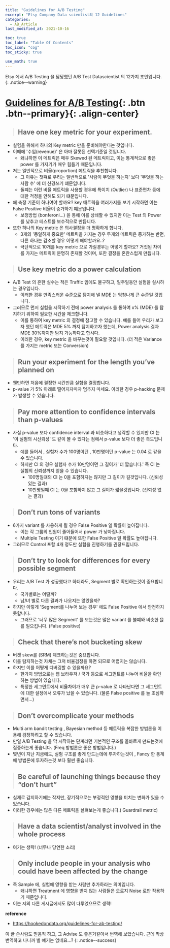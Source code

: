 ```yaml
---
title: "Guidelines for A/B Testing"
excerpt: "Etsy Company Data scientist의 12 Guidelines"
categories:
  - AB_Article
last_modified_at: 2021-10-16

toc: true
toc_label: "Table Of Contents"
toc_icon: "cog"
toc_sticky: true

use_math: true
---
```


 Etsy 에서 A/B Testing 을 담당했던 A/B Test Datascientist 의 12가지 조언입니다. 
{: .notice--warning}

# [Guidelines for A/B Testing](#link){: .btn .btn--primary}{: .align-center}

> ## **Have one key metric for your experiment**.

- 실험을 위해서 하나의 Key metric 만을 준비해야한다는 것입니다. 
- 이때에 '수입(revenue)' 은 아마 잘못된 선택기준일 것입니다. 
  - 왜냐하면 이 메트릭은 매우 Skewed 된 메트릭이고, 이는 통계적으로 좋은 power 를 가지기가 매우 힘들기 때문입니다.
- 저는 일반적으로 비율(proportion) 메트릭을 추천합니다. 
  - 그 이유는 첫쨰로 우리는 일반적으로 '사람이 무엇을 하는지' 보다 '무엇을 하는 사람 수' 에 더 신경쓰기 떄문입니다.
  - 둘쨰는 이런 비율 메트릭을 사용할 경우에 특이치 (Outlier) 나 표준편차 등에 대한 걱정을 안해도 되기 떄문입니다.
- 왜 측정 기준이 하나여야 할까요? key 매트릭을 여러가지를 보기 시작하면 이는 False Positive 비율이 증가하기 떄문입니다. 
  - 보정방법 (bonferoni...) 을 통해 이를 상쇄할 수 있지만 이는 Test 의 Power 를 낮추고 테스트를 보수적으로 만듭니다. 
- 또한 하나의 Key metric 은 의사결정을 더 명확하게 합니다.
  - 3개의 '동일하게 중요한' 메트릭을 가지는 경우 두개의 메트릭은 증가하는 반면, 다른 하나는 감소할 경우 어떻게 해야할까요..? 
  - 극단적으로 10개를 key metric 으로 가질경우는 어떻게 할까요? 거짓된 차이를 가지는 메트릭이 분명히 존재할 것이며, 또한 결정을 혼란스럽게 만듭니다.

> ## Use key metric do a power calculation

- A/B Test 의 흔한 실수는 적은 Traffic 임에도 불구하고, 일주일동안 실험을 실시하는 경우입니다. 
  -  이러한 경우 만족스러운 수준으로 탐지해 낼 MDE 는 엄청나게 큰 수준일 것입니다.
- 그러므로 먼저 실험을 시작하기 전에 power analysis 를 통하여 x% (MDE) 를 탐지하기 위하여 필요한 시간을 체크합니다. 
  - 이를 통하여 key metric 의 결정에 참고할 수 있습니다. 예를 들어 우리가 보고자 했던 메트릭은 MDE 5% 까지 탐지하고자 했는데, Power analysis 결과 MDE 30%까지만 탐지 가능하다고 합시다. 
  - 이러한 경우, key metric 을 바꾸는것이 필요할 것입니다. (더 적은 Variance 를 가지는 metric 또는 Conversion)

> ## Run your experiment for the length you’ve planned on

-  웬만하면 처음에 결정한 시간만큼 실험을 결정합니다. 
  - p-value 가 5% 아래로 떨어지자마자 멈추지 마세요. 이러한 경우 p-hacking 문제가 발생할 수 있습니다.

> ## Pay more attention to confidence intervals than p-values

- 사실 p-value 보다 confidence interval 과 비슷하다고 생각할 수 있지만 CI 는 '이 실험의 시신뢰성' 도 같이 볼 수 있다는 점에서 p-value 보다 더 좋은 측도입니다.
  - 예를 들어서 , 실험자 수가 100명이던 , 10만명이던 p-value 는 0.04 로 같을 수 있습니다. 
  - 하지만 CI 의 경우 실험자 수가 10만명이면 그 길이가 '더 짧습니다.' 즉 CI 는 실험의 신뢰성까지 얻을 수 있습니다. 
    - 100명일떄의 CI 는 0을 포함하지는 않지만 그 길이가 길것입니다. (신뢰성 있는 결과)
    - 10만명일떄 CI 는 0을 포함하지 않고 그 길이가 짧을것입니다. (신뢰성 없는 결과)

> ## **Don’t run tons of variants**

- 6가지 variant 를 사용하게 될 경우 False Positive 일 확률이 높아집니다.
  - 이는 각 그룹의 인원이 줄어들어서 power 가 낮아집니다.
  -  Multiple Testing 이기 떄문에 또한 False Positive 일 확률도 높아집니다. 
- 그러므로 Control 포함 4개 정도만 실험을 진행하기를 권장드립니다. 

> ## **Don’t try to look for differences for every possible segment**

- 우리는 A/B Test 가 성공했다고 하더라도, Segment 별로 확인하는것이 중요합니다. 
  - 국가별로는 어떨까? 
  - 남/녀 별로 다른 결과가 나오지는 않았을까? 
- 하지만 이렇게 'Segment를 나누어 보는 경우' 에도 False Positive 에서 안전하지 못합니다. 
  - 그러므로 '너무 많은 Segment' 를 보는것은 많은 variant 를 볼떄와 비슷한 묹를 일으킵니다. (False positive)

> ## **Check that there’s not bucketing skew**

- 버켓 skew를 (SRM)  체크하는것은 중요합니다. 
- 이를 탐지하는것 자체는 그저 비율검정을 하면 되므로 어렵지는 않습니다.
- 하지만 이를 어떻게 디버깅할 수 있을까요? 
  - 한가지 방법으로는 웹 브라우저 / 국가 등으로 세그먼트를 나누어 비율을 확인하는 방법이 있습니다. 
  - 특정한 세그먼트에서 비율차이가 매우 큰 p-value 로 나타난다면 그 세그먼트에 대한 설정에서 오류가 났을 수 있습니다. (물론 False positive 를 늘 조심하면서...)

> ## **Don’t overcomplicate your methods**

- Multi arm bandit testing , Bayesian method 등 메트릭을 복잡한 방법론을 이용해 검정하려고 할 수 있습니다.
- 만일 A/B Testing 을 막 시작하는 단계라면 기본적인 구조를 올바르게 만드는것에 집중하는게 좋습니다. (Freq 방법론은 좋은 방법입니다.) 
- 몇년이 지난 지금에도, 실험 구조를 좋게 만드는데에 투자하는것이 , Fancy 한 통계에 방법론에 투자하는것 보다 훨씬 좋습니다.

> ## **Be careful of launching things because they “don’t hurt”**

- 실제로 감지하기에는 작지만, 장기적으로는 부정적인 영향을 미치는 변화가 있을 수 있습니다. 
- 이러한 경우에는 많은 다른 메트릭을 살펴보는게 좋습니다.( Guardrail metric)

> ## **Have a data scientist/analyst involved in the whole process**

- 여기는 생략! (너무나 당연한 소리)

> ## **Only include people in your analysis who could have been affected by the change**

- 즉 Sample 에, 실험에 영향을 받는 사람만 추가하라는 의미입니다.
  - 왜냐하면 Treatment 에 영향을 받지 않는 사람들은 오로지 Noise 로만 작용하기 때문입니다.
- 이는 저의 다른 게시글에서도 많이 다루었으므로 생략! 

**reference**

- <https://hookedondata.org/guidelines-for-ab-testing/>

 이 글 쓴사람도 믿음직 하고, 그 Advise 도 좋은거같아서 번역해 보았습니다. 근데 막상 번역하고 나니까 별 얘기는 없네요...?
{: .notice--success}

